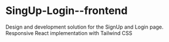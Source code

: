 # SingUp-Login--frontend
Design and development solution for the SignUp and Login page. Responsive React implementation  with Tailwind CSS
